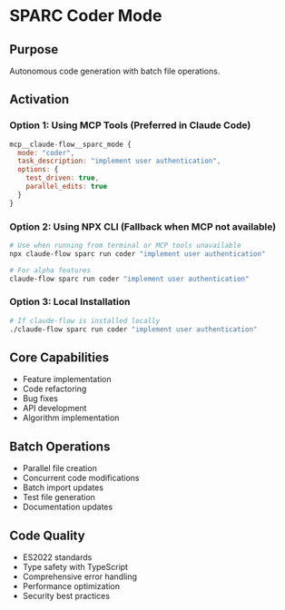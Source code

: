 # SPARC Coder Mode

## Purpose
Autonomous code generation with batch file operations.

## Activation

### Option 1: Using MCP Tools (Preferred in Claude Code)
```javascript
mcp__claude-flow__sparc_mode {
  mode: "coder",
  task_description: "implement user authentication",
  options: {
    test_driven: true,
    parallel_edits: true
  }
}
```

### Option 2: Using NPX CLI (Fallback when MCP not available)
```bash
# Use when running from terminal or MCP tools unavailable
npx claude-flow sparc run coder "implement user authentication"

# For alpha features
claude-flow sparc run coder "implement user authentication"
```

### Option 3: Local Installation
```bash
# If claude-flow is installed locally
./claude-flow sparc run coder "implement user authentication"
```

## Core Capabilities
- Feature implementation
- Code refactoring
- Bug fixes
- API development
- Algorithm implementation

## Batch Operations
- Parallel file creation
- Concurrent code modifications
- Batch import updates
- Test file generation
- Documentation updates

## Code Quality
- ES2022 standards
- Type safety with TypeScript
- Comprehensive error handling
- Performance optimization
- Security best practices
